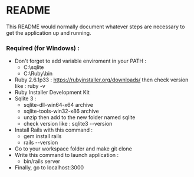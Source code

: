 # README

This README would normally document whatever steps are necessary to get the
application up and running.

### Required (for Windows) :

* Don't forget to add variable enviroment in your PATH :
  - C:\sqlite
  - C:\Ruby\bin
* Ruby 2.6.1p33 : https://rubyinstaller.org/downloads/ then check version like : ruby -v
* Ruby Installer Development Kit
* Sqlite 3 :
  - sqlite-dll-win64-x64 archive
  - sqlite-tools-win32-x86 archive
  - unzip then add to the new folder named sqlite
  - check version like : sqlite3 --version
* Install Rails with this command :
  - gem install rails
  - rails --version
* Go to your workspace folder and make git clone
* Write this command to launch application :
  - bin/rails server
* Finally, go to localhost:3000
